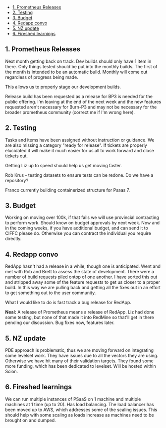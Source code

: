 - [1. Prometheus Releases](#1-prometheus-releases)
- [2. Testing](#2-testing)
- [3. Budget](#3-budget)
- [4. Redapp convo](#4-redapp-convo)
- [5. NZ update](#5-nz-update)
- [6. Fireshed learnings](#6-fireshed-learnings)

## 1. Prometheus Releases

Next month getting back on track. Dev builds should only have 1 item in there. Only things tested should be put into the monthly builds. The first of the month is intended to be an automatic build. Monthly will come out regardless of progress being made.

This allows us to properly stage our development builds.

Release build has been requested as a release for BP3 is needed for the public offering. I'm leaving at the end of the next week and the new features requested aren't necessary for Burn-P3 and may not be necessary for the broader prometheus community (correct me if I'm wrong here). 

## 2. Testing

Tasks and items have been assigned without instruction or guidance. We are also missing a category "ready for release". If tickets are properly elucidated it will make it much easier for us all to work forward and close tickets out.

Getting Liz up to speed should help us get moving faster.

Rob Krus - testing datasets to ensure tests can be redone. Do we have a repository?

Franco currently building containerized structure for Psaas 7.

## 3. Budget

Working on moving over 100k, if that fails we will use provincial contracting to perform work. Should know on budget approvals by next week. Now and in the coming weeks, if you have additional budget, and can send it to CIFFC please do. Otherwise you can contract the individual you require directly.

## 4. Redapp convo

RedApp hasn't had a release in a while, though one is anticipated. Went and met with Rob and Brett to assess the state of development. There were a number of build requests piled ontop of one another. I have sorted this out and stripped away some of the feature requests to get us closer to a proper build. In this way we are pulling back and getting all the fixes out in an effort to get something out to the user community. 

What I would like to do is fast track a bug release for RedApp. 

**Neal:** A release of Prometheus means a release of RedApp. Liz had done some testing, but none of that made it into RedMine so that'll get in there pending our discussion. Bug fixes now, features later.

## 5. NZ update

PDE approach is problematic, thus we are moving forward on integrating some levelset work. They have issues due to all the vectors they are using. Otherwise we have hit many of their validation targets. They found some more funding, which has been dedicated to levelset. Will be hosted within Scion.

## 6. Fireshed learnings

We can run multiple instances of PSaaS on 1 machine and multiple machines at 1 time (up to 20). Has load balancing. The load balancer has been moved up to AWS, which addresses some of the scaling issues. This should help with some scaling as loads increase as machines need to be brought on and dumped.